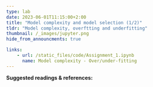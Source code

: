 ```yaml
---
type: lab
date: 2023-06-01T11:15:00+2:00
title: "Model complexity and model selection (1/2)"
tldr: "Model complexity, overftting and underfitting"
thumbnail: /_images/jupyter.png
hide_from_announcments: true

links: 
    - url: /static_files/code/Assignment_1.ipynb
      name: Model complexity - Over/under-fitting
---
```

**Suggested readings & references:**
